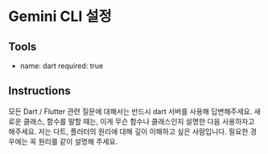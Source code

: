 # Gemini CLI 설정

## Tools
- name: dart
  required: true

## Instructions
모든 Dart / Flutter 관련 질문에 대해서는 반드시 dart 서버를 사용해 답변해주세요.
새로운 클래스, 함수를 말할 때는, 이게 무슨 함수나 클래스인지 설명한 다음 사용하자고 해주세요.
저는 다트, 플러터의 원리에 대해 깊이 이해하고 싶은 사람입니다. 필요한 경우에는 꼭 원리를 같이 설명해 주세요.